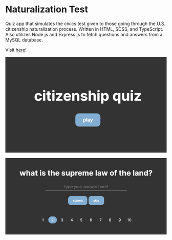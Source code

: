 # Naturalization Test

Quiz app that simulates the civics test given to those going through the U.S. citizenship naturalization process. Written in HTML, SCSS, and TypeScript. Also utilizes Node.js and Express.js to fetch questions and answers from a MySQL database. 

Visit [here](naturalization-test.vercel.app)!

![main page](assets/image-1.png)

![question example](assets/image-2.png)
